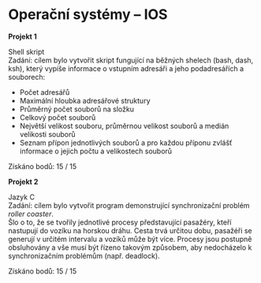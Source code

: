 # Operační systémy – IOS
**Projekt 1**  
  
Shell skript  
Zadání: cílem bylo vytvořit skript fungující na běžných shelech (bash, dash, ksh), který vypíše informace o vstupním adresáři a jeho podadresářích a souborech:  
  
* Počet adresářů
* Maximální hloubka adresářové struktury
* Průměrný počet souborů na složku
* Celkový počet souborů
* Největší velikost souboru, průměrnou velikost souborů a medián velikosti souborů
* Seznam přípon jednotlivých souborů a pro každou příponu zvlášť informace o jejich počtu a velikostech souborů
  
Získáno bodů: 15 / 15  
  
**Projekt 2**  
  
Jazyk C  
Zadání: cílem bylo vytvořit program demonstrující synchronizační problém *roller coaster*.  
Šlo o to, že se tvořily jednotlivé procesy představující pasažéry, kteří nastupují do vozíku na horskou dráhu. Cesta trvá určitou dobu, pasažéři se generují v určitém intervalu a vozíků může být více. Procesy jsou postupně obsluhovány a vše musí být řízeno takovým způsobem, aby nedocházelo k synchronizačním problémům (např. deadlock).  
  
Získáno bodů: 15 / 15  

